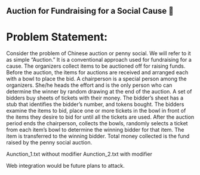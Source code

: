 ## Auction for Fundraising for a Social Cause 🙏
 
# Problem Statement:  

Consider the problem of Chinese auction or penny social. We will refer to it as simple “Auction.” It is a conventional approach used for fundraising for a cause. The organizers collect items to be auctioned off for raising funds. Before the auction, the items for auctions are received and arranged each with a bowl to place the bid. A chairperson is a special person among the organizers. She/he heads the effort and is the only person who can determine the winner by random drawing at the end of the auction. A set of bidders buy sheets of tickets with their money. The bidder’s sheet has a stub that identifies the bidder’s number, and tokens bought.  The bidders examine the items to bid, place one or more tickets in the bowl in front of the items they desire to bid for until all the tickets are used. After the auction period ends the chairperson, collects the bowls, randomly selects a ticket from each item’s bowl to determine the winning bidder for that item. The item is transferred to the winning bidder. Total money collected is the fund raised by the penny social auction.  

Aunction_1.txt without modifier
Aunction_2.txt with modifier

Web integration would be future plans to attack.
